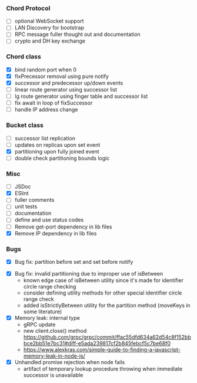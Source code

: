 ### Chord Protocol
- [ ] optional WebSocket support
- [ ] LAN Discovery for bootstrap
- [ ] RPC message fuller thought out and documentation
- [ ] crypto and DH key exchange

### Chord class
- [x] bind random port when 0
- [x] fixPrecessor removal using pure notify 
- [x] successor and predecessor up/down events
- [ ] linear route generator using successor list
- [ ] lg route generator using finger table and successor list
- [ ] fix await in loop of fixSuccessor
- [ ] handle IP address change

### Bucket class
- [ ] successor list replication
- [ ] updates on replicas upon set event
- [x] partitioning upon fully joined event
- [ ] double check partitioning bounds logic

### Misc
- [ ] JSDoc
- [x] ESlint
- [ ] fuller comments
- [ ] unit tests
- [ ] documentation
- [ ] define and use status codes
- [ ] Remove get-port dependency in lib files
- [x] Remove IP dependency in lib files

### Bugs
- [x] Bug fix: partition before set and set before notify
* [x] Bug fix: invalid partitioning due to improper use of isBetween
  - known edge case of isBetween utility since it's made for identifier circle range checking
  - consider defining utility methods for other special identifier circle range check
  - added isStrictlyBetween utility for the partition method (moveKeys in some literature)
* [x] Memory leak: internal type
  - gRPC update
  - new client.close() method https://github.com/grpc/grpc/commit/ffac55dfd634a62d54c8f152bbbce2bb51e7bc31#diff-e5ada239817cf2b845febcf5c7be68f0
  - https://www.alexkras.com/simple-guide-to-finding-a-javascript-memory-leak-in-node-js/
* [x] Unhandled promise rejection when node fails
  - artifact of temporary lookup procedure throwing when immediate successor is unavailable
